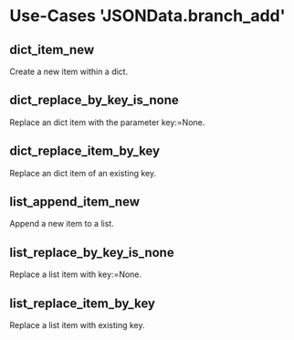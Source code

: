 Use-Cases 'JSONData.branch\_add'
================================

dict\_item\_new
------------------------

Create a new item within a dict.

dict\_replace\_by\_key\_is\_none
----------------------------------------

Replace an dict item with the parameter key:=None.

dict\_replace\_item\_by\_key
---------------------------------

Replace an dict item of an existing key.


list\_append\_item\_new
-------------------------------

Append a new item to a list.

list\_replace\_by\_key\_is\_none
------------------------------------

Replace a list item with key:=None.

list\_replace\_item\_by\_key
-------------------------------

Replace a list item with existing key.

